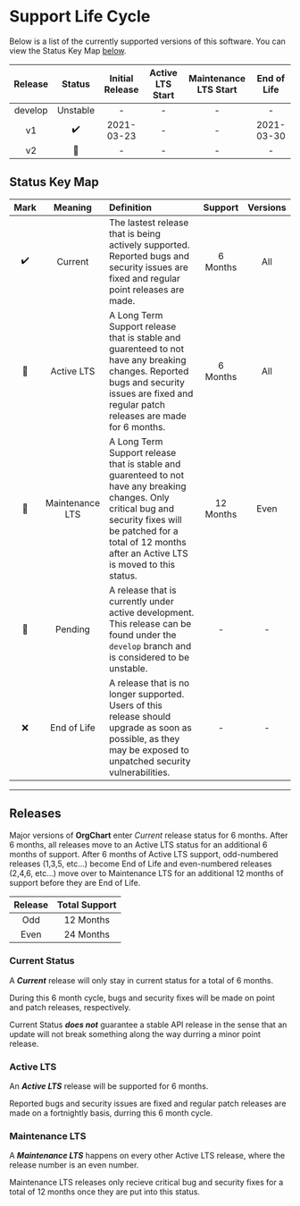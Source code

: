 # Support Life Cycle

Below is a list of the currently supported versions of this software. You can view the Status Key Map [below](#status-key-map).

| Release |       Status       | Initial Release | Active LTS Start | Maintenance LTS Start | End of Life |
| :-----: | :----------------: | :-------------: | :--------------: | :-------------------: | :---------: |
| develop |      Unstable      |        -        |        -         |           -           |      -      |
|   v1    | :heavy_check_mark: |   2021-03-23    |        -         |           -           | 2021-03-30  |
|   v2    |   :construction:   |        -        |        -         |           -           |      -      |

## Status Key Map

|        Mark        |     Meaning     | Definition                                                                                                                                                                                                             |  Support  | Versions |
| :----------------: | :-------------: | :--------------------------------------------------------------------------------------------------------------------------------------------------------------------------------------------------------------------- | :-------: | :------: |
| :heavy_check_mark: |     Current     | The lastest release that is being actively supported. Reported bugs and security issues are fixed and regular point releases are made.                                                                                 | 6 Months  |   All    |
|   :purple_heart:   |   Active LTS    | A Long Term Support release that is stable and guarenteed to not have any breaking changes. Reported bugs and security issues are fixed and regular patch releases are made for 6 months.                              | 6 Months  |   All    |
|      :wrench:      | Maintenance LTS | A Long Term Support release that is stable and guarenteed to not have any breaking changes. Only critical bug and security fixes will be patched for a total of 12 months after an Active LTS is moved to this status. | 12 Months |   Even   |
|   :construction:   |     Pending     | A release that is currently under active development. This release can be found under the `develop` branch and is considered to be unstable.                                                                           |     -     |    -     |
|        :x:         |   End of Life   | A release that is no longer supported. Users of this release should upgrade as soon as possible, as they may be exposed to unpatched security vulnerabilities.                                                         |     -     |    -     |

---

## Releases

Major versions of **OrgChart** enter _Current_ release status for 6 months. After 6 months, all releases move to an Active LTS status for an additional 6 months of support. After 6 months of Active LTS support, odd-numbered releases (1,3,5, etc...) become End of Life and even-numbered releases (2,4,6, etc...) move over to Maintenance LTS for an additional 12 months of support before they are End of Life.

| Release | Total Support |
| :-----: | :-----------: |
|   Odd   |   12 Months   |
|  Even   |   24 Months   |

### Current Status

A **_Current_** release will only stay in current status for a total of 6 months.

During this 6 month cycle, bugs and security fixes will be made on point and patch releases, respectively.

Current Status **_does not_** guarantee a stable API release in the sense that an update will not break something along the way durring a minor point release.

### Active LTS

An **_Active LTS_** release will be supported for 6 months.

Reported bugs and security issues are fixed and regular patch releases are made on a fortnightly basis, durring this 6 month cycle.

### Maintenance LTS

A **_Maintenance LTS_** happens on every other Active LTS release, where the release number is an even number.

Maintenance LTS releases only recieve critical bug and security fixes for a total of 12 months once they are put into this status.
